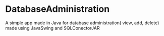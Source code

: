 # DatabaseAdministration
A simple app made in Java for database administration( view, add, delete) made using JavaSwing and SQLConectorJAR
